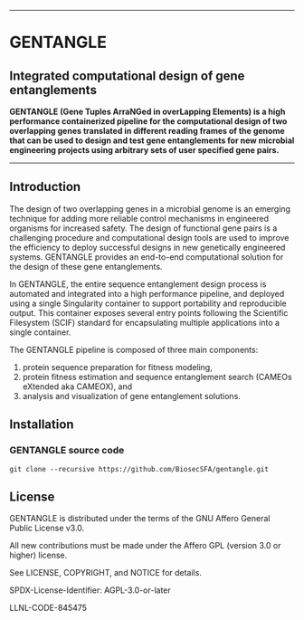 ___
# GENTANGLE
## Integrated computational design of gene entanglements

**GENTANGLE (Gene Tuples ArraNGed in overLapping Elements) is a high performance containerized pipeline for the computational design of two overlapping genes translated in different reading frames of the genome that can be used to design and test gene entanglements for new microbial engineering projects using arbitrary sets of user specified gene pairs.**
___

## Introduction

The design of two overlapping genes in a microbial genome is an emerging technique for adding more reliable control mechanisms in engineered organisms for increased safety. The design of functional gene pairs is a challenging procedure and computational design tools are used to improve the efficiency to deploy successful designs in new genetically engineered systems. GENTANGLE provides an end-to-end computational solution for the design of these gene entanglements. 

In GENTANGLE, the entire sequence entanglement design process is automated and integrated into a high performance pipeline, and deployed using a single Singularity container to support portability and reproducible output. This container exposes several entry points following the Scientific Filesystem (SCIF) standard for encapsulating multiple applications into a single container.

The GENTANGLE pipeline is composed of three main components:
1) protein sequence preparation for fitness modeling,
2) protein fitness estimation and sequence entanglement search (CAMEOs eXtended aka CAMEOX), and
3) analysis and visualization of gene entanglement solutions.

## Installation
### GENTANGLE source code
```
git clone --recursive https://github.com/BiosecSFA/gentangle.git
```

## License

GENTANGLE is distributed under the terms of the GNU Affero General Public License v3.0. 

All new contributions must be made under the Affero GPL (version 3.0 or higher) license.

See LICENSE, COPYRIGHT, and NOTICE for details.

SPDX-License-Identifier: AGPL-3.0-or-later

LLNL-CODE-845475
